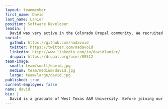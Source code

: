 ```yaml
---
layout: teammember
first_name: David
last_name: Lanier
position: Software Developer
leadin: |
  David was very active in the Colorado Drupal community. We recruited him for his expertise in open source software development and his commitment to the nonprofit sector. David leads many of our site building efforts. He also throws a mean boomerang, so we try not to make him mad.
social:
  github: https://github.com/nadavoid
  twitter: https://twitter.com/nadavoid
  linkedin: http://www.linkedin.com/in/davidlanier/
  drupal: https://drupal.org/user/89512
team-image:
  small: team/small/david.jpg
  medium: team/medium/david.jpg
  large: team/large/david.jpg
published: true
current-employee: false
name: david
bio: |
  David is a graduate of West Texas A&M University. Before joining our team, he developed seamless e-commerce experiences for Drupal web properties managed by AllPlayers.com, a provider of technology to more than 100,000 community users. Prior to that, he served as the Director of Web Development at Blue Tent Marketing, where he refined the best practices of their internal development team. David continues to be committed to open source and strives to develop sustainable websites for our nonprofit clients. When he’s not busy coding, he’s learning how to play the cello or throwing a boomerang.
---
```

